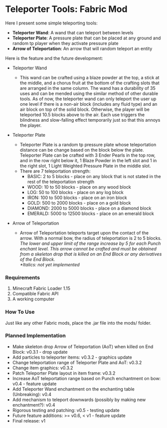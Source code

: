 # Teleporter Tools: Fabric Mod


Here I present some simple teleporting tools:

- **Teleporter Wand**: A wand that can teleport between levels
- **Teleporter Plate**: A pressure plate that can be placed at any ground and random tp player when they activate pressure plate
- **Arrow of Teleportation**: An arrow that will random teleport an entity

Here is the feature and the future development:

- Teleporter Wand
  - This wand can be crafted using a blaze powder at the top, a stick at the middle, and a chorus fruit at the bottom of the crafting slots that are arranged in the same column. The wand has a durability of 35 uses and can be mended using the similar method of other durable tools. As of now, the teleporter wand can only teleport the user up one level if there is a non-air block (includes any fluid type) and an air block on top of the solid block. Otherwise, the player will be teleported 10.5 blocks above to the air. Each use triggers the blindness and slow-falling effect temporarily just so that this annoys the player.
  
- Teleporter Plate
  - Teleporter Plate is a random tp pressure plate whose teleportation distance can be change based on the block below the plate. Teleporter Plate can be crafted with 3 Ender Pearls in the top row, and in the row right below it, 1 Blaze Powder in the left slot and 1 in the right slot, 1 Light Weighted Pressure Plate in the middle slot. 
  - There are 7 teleportation strength:
      - BASIC: 2 to 5 blocks - place on any block that is not stated in the rest of the teleportation strength
      - WOOD: 10 to 50 blocks - place on any wood block
      - LOG: 50 to 100 blocks - place on any log block
      - IRON: 100 to 500 blocks - place on an iron block
      - GOLD: 500 to 2000 blocks - place on a gold block
      - DIAMOND: 2000 to 5000 blocks - place on a diamond block
      - EMERALD: 5000 to 12500 blocks - place on an emerald block

- Arrow of Teleportation
  - Arrow of Teleportation teleports target upon the contact of the arrow. With a normal bow, the radius of teleportation is 2 to 5 blocks. _The lower and upper limit of the range increase by 5 for each Punch enchant level. This arrow cannot be crafted and must be obtained from a skeleton drop that is killed on an End Block or any derivatives of the End Block._  
_*Italics: not yet implemented_
  
  
### Requirements

1. Minecraft Fabric Loader 1.15
2. Compatible Fabric API
3. A working computer

### How To Use
Just like any other Fabric mods, place the .jar file into the mods/ folder.

### Planned Implementation
- Make skeleton drop Arrow of Teleportation (AoT) when killed on End Block: v0.3.1 - drop update
- Add particles to teleporter items: v0.3.2 - graphics update
- Change teleportation range of Teleporter Plate and AoT: v0.3.2
- Change item graphics: v0.3.2
- Patch Teleporter Plate layout in item frame: v0.3.2
- Increase AoT teleportation range based on Punch enchantment on bow: v0.4 - feature update
- Add Teleporter Wand enchantment on the enchanting table (Unbreaking): v0.4
- Add mechanism to teleport downwards (possibly by making new enchantment?): v0.4
- Rigorous testing and patching: v0.5 - testing update
- Future feature additions: >= v0.6, < v1 - feature update
- Final release: v1